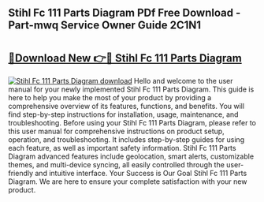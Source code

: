 ## Stihl Fc 111 Parts Diagram PDf Free Download - Part-mwq Service Owner Guide 2C1N1

# <h2><a href="http://dfuhc6y.blite.top/?on=Stihl+Fc+111+Parts+Diagram">🔗Download New 👉🔴 Stihl Fc 111 Parts Diagram</a></h2>

[![Stihl Fc 111 Parts Diagram download](https://i.imgur.com/lujVjoI.png)](http://dfuhc6y.blite.top/?on=Stihl+Fc+111+Parts+Diagram)
Hello and welcome to the user manual for your newly implemented Stihl Fc 111 Parts Diagram. This guide is here to help you make the most of your product by providing a comprehensive overview of its features, functions, and benefits. You will find step-by-step instructions for installation, usage, maintenance, and troubleshooting. Before using your Stihl Fc 111 Parts Diagram, please refer to this user manual for comprehensive instructions on product setup, operation, and troubleshooting. It includes step-by-step guides for using each feature, as well as important safety information. Stihl Fc 111 Parts Diagram advanced features include geolocation, smart alerts, customizable themes, and multi-device syncing, all easily controlled through the user-friendly and intuitive interface. Your Success is Our Goal Stihl Fc 111 Parts Diagram. We are here to ensure your complete satisfaction with your new product.
